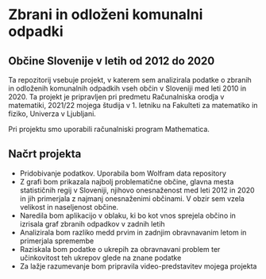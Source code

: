 # Zbrani in odloženi komunalni odpadki
## Občine Slovenije v letih od 2012 do 2020

Ta repozitorij vsebuje projekt, v katerem sem analizirala podatke o zbranih in odloženih komunalnih odpadkih vseh občin v Sloveniji med leti 2010 in 2020. Ta projekt je pripravljen pri predmetu Računalniska orodja v matematiki, 2021/22 mojega študija v 1. letniku na Fakulteti za matematiko in fiziko, Univerza v Ljubljani.

Pri projektu smo uporabili računalniski program Mathematica.

## Načrt projekta

* Pridobivanje podatkov. Uporabila bom Wolfram data repository
* Z grafi bom prikazala najbolj problematične občine, glavna mesta statističnih regij v Sloveniji, njihovo onesnaženost med leti 2012 in 2020 in jih primerjala z najmanj onesnaženimi občinami. V obzir sem vzela velikost in naseljenost občine. 
* Naredila bom aplikacijo v oblaku, ki bo kot vnos sprejela občino in izrisala graf zbranih odpadkov v zadnih letih
* Analizirala bom razliko medd prvim in zadnjim obravnavanim letom in primerjala spremembe 
* Raziskala bom podatke o ukrepih za obravnavani problem ter učinkovitost teh ukrepov glede na znane podatke
* Za lažje razumevanje bom pripravila video-predstavitev mojega projekta 
